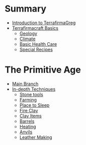 # Summary

- [Introduction to TerrafirmaGreg](./20250219122135.md)
- [Terrafirmacraft Basics](./tfc-basics/20250219122225.md)
    - [Geology](./tfc-basics/20250306152352.md)
    - [Climate](./tfc-basics/20250306152421.md)
    - [Basic Health Care](./tfc-basics/20250306152451.md)
    - [Special Recipes](./tfc-basics/20250308173354.md)

# The Primitive Age
- [Main Branch](./primitive-age/20250225014717.md)
- [In-depth Techniques]()
    - [Stone tools](./primitive-age/20250306153529.md)
    - [Farming](./primitive-age/20250307010726.md)
    - [Place to Sleep](./primitive-age/20250307015405.md)
    - [Fire Clay](./primitive-age/20250308163610.md)
    - [Clay Items](./primitive-age/20250308175403.md)
    - [Barrels](./primitive-age/20250309014151.md)
    - [Heating](./primitive-age/20250309022123.md)
    - [Anvils](./20250310130131.md)
    - [Leather Making]()